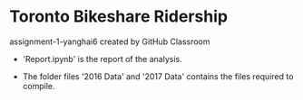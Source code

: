 # Toronto Bikeshare Ridership
assignment-1-yanghai6 created by GitHub Classroom

* 'Report.ipynb' is the report of the analysis.

* The folder files '2016 Data' and '2017 Data' contains the files required to compile.
